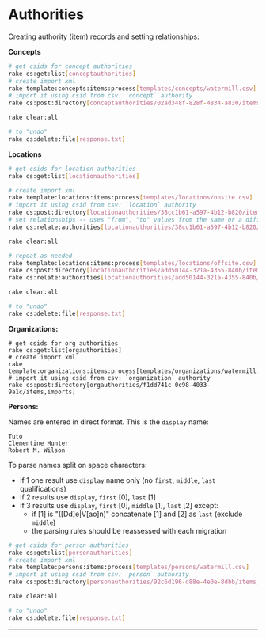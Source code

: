 Authorities
===========

Creating authority (item) records and setting relationships:

**Concepts**

```bash
# get csids for concept authorities
rake cs:get:list[conceptauthorities]
# create import xml
rake template:concepts:items:process[templates/concepts/watermill.csv]
# import it using csid from csv: `concept` authority
rake cs:post:directory[conceptauthorities/02ad348f-828f-4834-a830/items,imports]

rake clear:all

# to "undo"
rake cs:delete:file[response.txt]
```

**Locations**

```bash
# get csids for location authorities
rake cs:get:list[locationauthorities]

# create import xml
rake template:locations:items:process[templates/locations/onsite.csv]
# import it using csid from csv: `location` authority
rake cs:post:directory[locationauthorities/38cc1b61-a597-4b12-b820/items,imports]
# set relationships -- uses "from", "to" values from the same or a different file
rake cs:relate:authorities[locationauthorities/38cc1b61-a597-4b12-b820/items,locations,templates/locations/onsite.csv]

rake clear:all

# repeat as needed
rake template:locations:items:process[templates/locations/offsite.csv]
rake cs:post:directory[locationauthorities/add50144-321a-4355-840b/items,imports] # `offsite_sla` authority
rake cs:relate:authorities[locationauthorities/add50144-321a-4355-840b/items,locations,templates/locations/offsite.csv]

rake clear:all

# to "undo"
rake cs:delete:file[response.txt]
```

**Organizations:**

```
# get csids for org authorities
rake cs:get:list[orgauthorities]
# create import xml
rake template:organizations:items:process[templates/organizations/watermill.csv]
# import it using csid from csv: `organization` authority
rake cs:post:directory[orgauthorities/f1dd741c-0c98-4033-9a1c/items,imports]
```

**Persons:**

Names are entered in direct format. This is the `display` name:

```
Tuto
Clementine Hunter
Robert M. Wilson
```

To parse names split on space characters:

- if 1 one result use `display` name only (no `first`, `middle`, `last` qualifications)
- if 2 results use `display`, `first` [0], `last` [1]
- if 3 results use `display`, `first` [0], `middle` [1], `last` [2] except:
  - if [1] is "([Dd]e|V[ao]n)" concatenate [1] and [2] as `last` (exclude `middle`)
  - the parsing rules should be reassessed with each migration

```bash
# get csids for person authorities
rake cs:get:list[personauthorities]
# create import xml
rake template:persons:items:process[templates/persons/watermill.csv]
# import it using csid from csv: `person` authority
rake cs:post:directory[personauthorities/92c6d196-d88e-4e0e-8dbb/items,imports]

rake clear:all

# to "undo"
rake cs:delete:file[response.txt]
```

---
